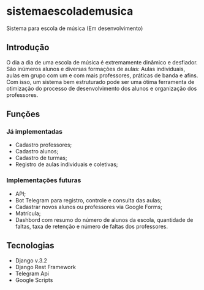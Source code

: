 # sistemaescolademusica
Sistema para escola de música (Em desenvolvimento)

## Introdução
O dia a dia de uma escola de música é extremamente dinâmico e desfiador. São inúmeros alunos e diversas formações de aulas: Aulas individuais, aulas em grupo com um e com mais professores, práticas de banda e afins. Com isso, um sistema bem estruturado pode ser uma ótima ferramenta de otimização do processo de desenvolvimento dos alunos e organização dos professores.

## Funções
### Já implementadas
- Cadastro professores;
- Cadastro alunos;
- Cadastro de turmas;
- Registro de aulas individuais e coletivas;
### Implementações futuras
- API;
- Bot Telegram para registro, controle e consulta das aulas;
- Cadastrar novos alunos ou professores via Google Forms;
- Matrícula;
- Dashbord com resumo do número de alunos da escola, quantidade de faltas, taxa de retenção e número de faltas dos professores.

## Tecnologias
- Django v.3.2
- Django Rest Framework
- Telegram Api
- Google Scripts


